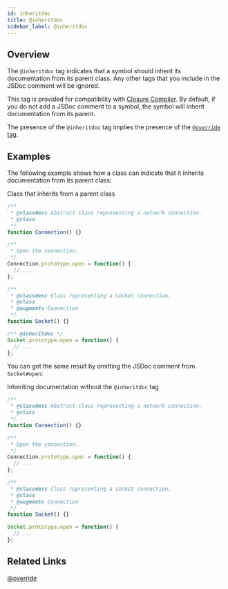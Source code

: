 ```yaml
---
id: inheritdoc
title: @inheritdoc
sidebar_label: @inheritdoc
---
```


## Overview

The `@inheritdoc` tag indicates that a symbol should inherit its documentation from its parent class. Any other tags that you include in the JSDoc comment will be ignored.

This tag is provided for compatibility with [Closure Compiler](https://developers.google.com/closure/compiler/). By default, if you do not add a JSDoc comment to a symbol, the symbol will inherit documentation from its parent.

The presence of the `@inheritdoc` tag implies the presence of the [`@override` tag](./override.md).

## Examples

The following example shows how a class can indicate that it inherits documentation from its parent class:

Class that inherits from a parent class

```js
/**
 * @classdesc Abstract class representing a network connection.
 * @class
 */
function Connection() {}

/**
 * Open the connection.
 */
Connection.prototype.open = function() {
  // ...
};

/**
 * @classdesc Class representing a socket connection.
 * @class
 * @augments Connection
 */
function Socket() {}

/** @inheritdoc */
Socket.prototype.open = function() {
  // ...
};
```

You can get the same result by omitting the JSDoc comment from `Socket#open`:

Inheriting documentation without the `@inheritdoc` tag

```js
/**
 * @classdesc Abstract class representing a network connection.
 * @class
 */
function Connection() {}

/**
 * Open the connection.
 */
Connection.prototype.open = function() {
  // ...
};

/**
 * @classdesc Class representing a socket connection.
 * @class
 * @augments Connection
 */
function Socket() {}

Socket.prototype.open = function() {
  // ...
};
```

## Related Links

[@override](./override.html)
